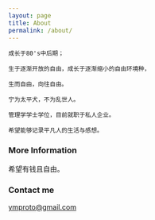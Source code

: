 ```yaml
---
layout: page
title: About
permalink: /about/
---
```

    成长于80's中后期；
    
    生于逐渐开放的自由，成长于逐渐缩小的自由环境种，
    
    生而自由，向往自由。
    
    宁为太平犬，不为乱世人。
    
    管理学学士学位，目前就职于私人企业。
    
    希望能够记录平凡人的生活与感想。


### More Information
   希望有钱且自由。


### Contact me
   ymproto@gmail.com
